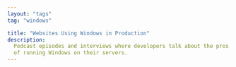 ```yaml
---
layout: "tags"
tag: "windows"

title: "Websites Using Windows in Production"
description:
  Podcast episodes and interviews where developers talk about the pros and cons
  of running Windows on their servers.
---
```

